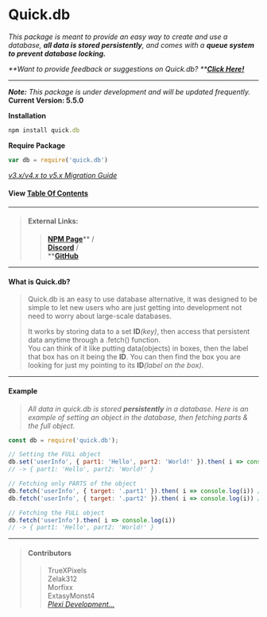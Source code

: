 # Quick.db

_This package is meant to provide an easy way to create and use a database, **all data is stored persistently**, and comes with a **queue system to prevent database locking.**_

_**Want to provide feedback or suggestions on Quick.db? **_[_**Click Here!**_](https://docs.google.com/forms/d/e/1FAIpQLSeggzYaYjg31bEmIkrKHEJ3-q-RC7KFxmmKQXs_c4tpnc5ctA/viewform?usp=send_form)

---

_**Note:** This package is under development and will be updated frequently._ **Current Version: 5.5.0**

**Installation**

```ruby
npm install quick.db
```

**Require Package**

```js
var db = require('quick.db')
```

[_v3.x/v4.x to v5.x Migration Guide_](https://github.com/Plexi-Development/quick.db/blob/quickdb/MIGRATION.md)

#### View [Table Of Contents](/table-of-contents.md)

---

> #### External Links:
>
> > [**NPM Page**](https://www.npmjs.com/package/quick.db)**  /                          
> > **[**Discord**](https://discord.io/plexidev)**  /                          
> > **[**GitHub**](https://github.com/Plexi-Development/quick.db)

---

#### What is Quick.db?

> Quick.db is an easy to use database alternative, it was designed to be simple to let new users who are just getting into development not need  to worry about large-scale databases.
>
> It works by storing data to a set **ID**_\(key\)_, then access that persistent data anytime through a .fetch\(\) function.  
> You can think of it like putting data\(objects\) in boxes, then the label that box has on it being the **ID**. You can then find the box you are looking for just my pointing to its **ID**_\(label on the box\)_.

---

#### Example

> _All data in quick.db is stored **persistently** in a database. Here is an example of setting an object in the database, then fetching parts & the full object._

```js
const db = require('quick.db');

// Setting the FULL object
db.set('userInfo', { part1: 'Hello', part2: 'World!' }).then( i => console.log(i))
// -> { part1: 'Hello', part2: 'World!' }

// Fetching only PARTS of the object
db.fetch('userInfo', { target: '.part1' }).then( i => console.log(i)) // -> 'Hello'
db.fetch('userInfo', { target: '.part2' }).then( i => console.log(i)) // -> 'World!'

// Fetching the FULL object
db.fetch('userInfo').then( i => console.log(i))
// -> { part1: 'Hello', part2: 'World!' }
```

---

> #### Contributors
>
> > TrueXPixels  
> > Zelak312  
> > Morfixx  
> > ExtasyMonst4  
> > [_Plexi Development..._](https://discord.io/plexidev)



